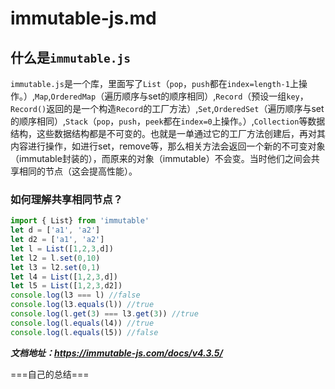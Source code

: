 # immutable-js.md

## 什么是`immutable.js`

`immutable.js`是一个库，里面写了`List`（`pop`，`push`都在`index=length-1`上操作。）,`Map`,`OrderedMap`（遍历顺序与set的顺序相同）,`Record`（预设一组`key`，`Record()`返回的是一个构造`Record`的工厂方法）,`Set`,`OrderedSet`（遍历顺序与set的顺序相同）,`Stack`（`pop`，`push`，`peek`都在`index=0`上操作。）,`Collection`等数据结构，这些数据结构都是不可变的。也就是一单通过它的工厂方法创建后，再对其内容进行操作，如进行set，remove等，那么相关方法会返回一个新的不可变对象（immutable封装的），而原来的对象（immutable）不会变。当时他们之间会共享相同的节点（这会提高性能）。

### 如何理解共享相同节点？

```javascript
import { List} from 'immutable'
let d = ['a1', 'a2']
let d2 = ['a1', 'a2']
let l = List([1,2,3,d])
let l2 = l.set(0,10)
let l3 = l2.set(0,1)
let l4 = List([1,2,3,d])
let l5 = List([1,2,3,d2])
console.log(l3 === l) //false
console.log(l3.equals(l)) //true
console.log(l.get(3) === l3.get(3)) //true
console.log(l.equals(l4)) //true
console.log(l.equals(l5)) //false
```

***文档地址：<https://immutable-js.com/docs/v4.3.5/>***

===自己的总结===

